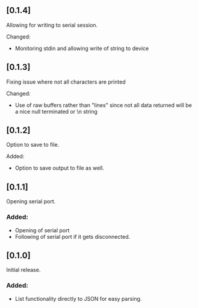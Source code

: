 
## [0.1.4]

Allowing for writing to serial session.

Changed:
* Monitoring stdin and allowing write of string to device


## [0.1.3]

Fixing issue where not all characters are printed

Changed:
* Use of raw buffers rather than "lines" since not all data returned will be a nice null terminated or \n string

## [0.1.2]

Option to save to file.

Added:
* Option to save output to file as well.

## [0.1.1]

Opening serial port.

### Added:
* Opening of serial port
* Following of serial port if it gets disconnected.


## [0.1.0]

Initial release.

### Added:

* List functionality directly to JSON for easy parsing.